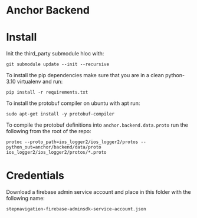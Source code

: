 # Anchor Backend

# Install

Init the third_party submodule hloc with: 
```
git submodule update --init --recursive
```

To install the pip dependencies make sure that you are in a clean python-3.10 virtualenv and run:
```
pip install -r requirements.txt
```

To install the protobuf compiler on ubuntu with apt run:
```
sudo apt-get install -y protobuf-compiler
```

To compile the protobuf definitions into ```anchor.backend.data.proto``` run the following from the root of the repo:
```
protoc --proto_path=ios_logger2/ios_logger2/protos --python_out=anchor/backend/data/proto ios_logger2/ios_logger2/protos/*.proto
```

# Credentials
Download a firebase admin service account and place in this folder with the following name: 
```
stepnavigation-firebase-adminsdk-service-account.json
```
